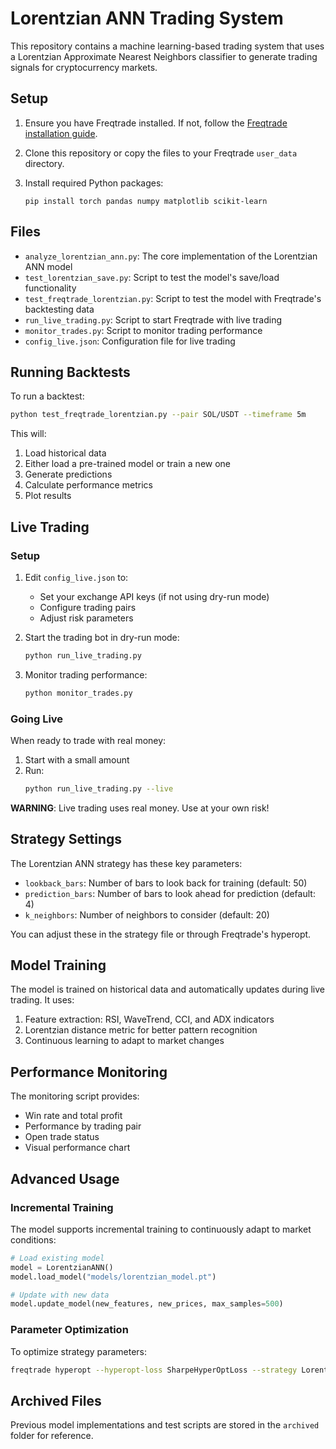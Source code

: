 # Lorentzian ANN Trading System

This repository contains a machine learning-based trading system that uses a Lorentzian Approximate Nearest Neighbors classifier to generate trading signals for cryptocurrency markets.

## Setup

1. Ensure you have Freqtrade installed. If not, follow the [Freqtrade installation guide](https://www.freqtrade.io/en/stable/installation/).

2. Clone this repository or copy the files to your Freqtrade `user_data` directory.

3. Install required Python packages:
   ```
   pip install torch pandas numpy matplotlib scikit-learn
   ```

## Files

- `analyze_lorentzian_ann.py`: The core implementation of the Lorentzian ANN model
- `test_lorentzian_save.py`: Script to test the model's save/load functionality
- `test_freqtrade_lorentzian.py`: Script to test the model with Freqtrade's backtesting data
- `run_live_trading.py`: Script to start Freqtrade with live trading
- `monitor_trades.py`: Script to monitor trading performance
- `config_live.json`: Configuration file for live trading

## Running Backtests

To run a backtest:

```bash
python test_freqtrade_lorentzian.py --pair SOL/USDT --timeframe 5m
```

This will:
1. Load historical data
2. Either load a pre-trained model or train a new one
3. Generate predictions
4. Calculate performance metrics
5. Plot results

## Live Trading

### Setup

1. Edit `config_live.json` to:
   - Set your exchange API keys (if not using dry-run mode)
   - Configure trading pairs
   - Adjust risk parameters

2. Start the trading bot in dry-run mode:
   ```bash
   python run_live_trading.py
   ```

3. Monitor trading performance:
   ```bash
   python monitor_trades.py
   ```

### Going Live

When ready to trade with real money:

1. Start with a small amount
2. Run:
   ```bash
   python run_live_trading.py --live
   ```

**WARNING**: Live trading uses real money. Use at your own risk!

## Strategy Settings

The Lorentzian ANN strategy has these key parameters:

- `lookback_bars`: Number of bars to look back for training (default: 50)
- `prediction_bars`: Number of bars to look ahead for prediction (default: 4)
- `k_neighbors`: Number of neighbors to consider (default: 20)

You can adjust these in the strategy file or through Freqtrade's hyperopt.

## Model Training

The model is trained on historical data and automatically updates during live trading. It uses:

1. Feature extraction: RSI, WaveTrend, CCI, and ADX indicators
2. Lorentzian distance metric for better pattern recognition
3. Continuous learning to adapt to market changes

## Performance Monitoring

The monitoring script provides:
- Win rate and total profit
- Performance by trading pair
- Open trade status
- Visual performance chart

## Advanced Usage

### Incremental Training

The model supports incremental training to continuously adapt to market conditions:

```python
# Load existing model
model = LorentzianANN()
model.load_model("models/lorentzian_model.pt")

# Update with new data
model.update_model(new_features, new_prices, max_samples=500)
```

### Parameter Optimization

To optimize strategy parameters:

```bash
freqtrade hyperopt --hyperopt-loss SharpeHyperOptLoss --strategy LorentzianStrategy
```

## Archived Files

Previous model implementations and test scripts are stored in the `archived` folder for reference. 